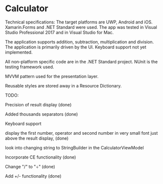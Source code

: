 # Calculator

Technical specifications:
The target platforms are UWP, Android and iOS. Xamarin.Forms and .NET Standard were used. The app was tested in Visual Studio Professional 2017 and in Visual Studio for Mac.

The application supports addition, subtraction, multiplication and division. The application is primarily driven by the UI.
Keyboard support not yet implemented.

All non-platform specific code are in the .NET Standard project. NUnit is the testing framework used.

MVVM pattern used for the presentation layer.

Reusable styles are stored away in a Resource Dictionary.



TODO: 

Precision of result display (done)

Added thousands separators (done)

Keyboard support

display the first number, operator and second number in very small font just above the result display, (done)

look into changing string to StringBuilder in the CalculatorViewModel

Incorporate CE functionality (done)

Change "/" to "÷" (done)

Add +/- functionality (done)
